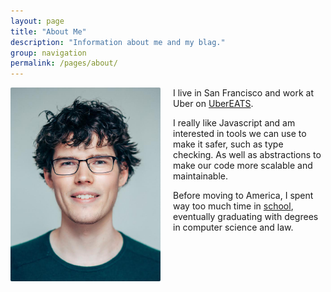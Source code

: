 ```yaml
---
layout: page
title: "About Me"
description: "Information about me and my blag."
group: navigation
permalink: /pages/about/
---
```


<style type="text/css">
.about_me_image {
  max-width: 240px;
  border-radius: 2px;
  margin: 0;
}
@media( min-width: 900px ) {
  .about_me_image {
    margin-right: 20px;
    float: left;
  }
}
</style>

<img src='/assets/images/me.jpg' class='about_me_image' />

I live in San Francisco and work at Uber on [UberEATS](https://eats.uber.com/).

I really like Javascript and am interested in tools we can use to make it safer, such as type checking. As well as abstractions to make our code more scalable and maintainable.

Before moving to America, I spent way too much time in [school](http://www.unimelb.edu.au), eventually graduating with degrees in computer science and law.
